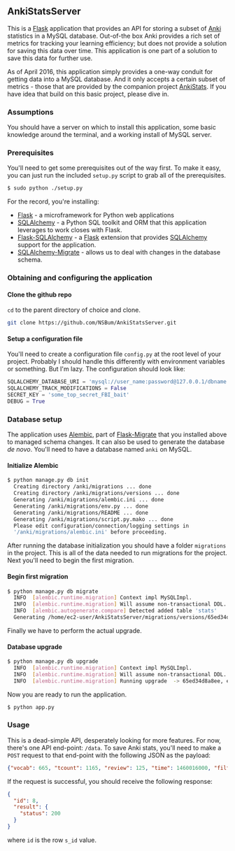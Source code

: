 ## AnkiStatsServer

This is a [Flask](http://flask.pocoo.org) application that provides an API for storing a subset of [Anki](http://ankisrs.net) statistics in a MySQL database. Out-of-the box Anki provides a rich set of metrics for tracking your learning efficiency; but does not provide a solution for saving this data over time. This application is one part of a solution to save this data for further use.

As of April 2016, this application simply provides a one-way conduit for getting data into a MySQL database. And it only accepts a certain subset of metrics - those that are provided by the companion project [AnkiStats](). If you have idea that build on this basic project, please dive in.

### Assumptions

You should have a server on which to install this application, some basic knowledge around the terminal, and a working install of MySQL server.

### Prerequisites

You'll need to get some prerequisites out of the way first. To make it easy, you can just run the included `setup.py` script to grab all of the prerequisites.

``` bash
$ sudo python ./setup.py
```

For the record, you're installing:

- [Flask](http://flask.pocoo.org) - a microframework for Python web applications
- [SQLAlchemy](http://www.sqlalchemy.org) - a Python SQL toolkit and ORM that this application leverages to work closes with Flask.
- [Flask-SQLAlchemy](http://flask-sqlalchemy.pocoo.org/2.1/) - a [Flask](http://flask.pocoo.org/) extension that provides [SQLAlchemy](http://www.sqlalchemy.org/) support for the application.
- [SQLAlchemy-Migrate](https://sqlalchemy-migrate.readthedocs.org/en/latest/) - allows us to deal with changes in the database schema.

### Obtaining and configuring the application

#### Clone the github repo

`cd` to the parent directory of choice and clone.

``` bash
git clone https://github.com/NSBum/AnkiStatsServer.git
```

#### Setup a configuration file

You'll need to create a configuration file `config.py` at the root level of your project. Probably I should handle this differently with environment variables or something. But I'm lazy. The configuration should look like:

``` Python
SQLALCHEMY_DATABASE_URI = 'mysql://user_name:password@127.0.0.1/dbname'
SQLALCHEMY_TRACK_MODIFICATIONS = False
SECRET_KEY = 'some_top_secret_FBI_bait'
DEBUG = True
```

### Database setup

The application uses [Alembic](https://pypi.python.org/pypi/alembic/0.8.5), part of [Flask-Migrate](https://pypi.python.org/pypi/Flask-Migrate/1.8.0) that you installed above to managed schema changes. It can also be used to generate the database _de novo_. You'll need to have a database named `anki` on MySQL.

#### Initialize Alembic
``` bash
$ python manage.py db init
  Creating directory /anki/migrations ... done
  Creating directory /anki/migrations/versions ... done
  Generating /anki/migrations/alembic.ini ... done
  Generating /anki/migrations/env.py ... done
  Generating /anki/migrations/README ... done
  Generating /anki/migrations/script.py.mako ... done
  Please edit configuration/connection/logging settings in
  '/anki/migrations/alembic.ini' before proceeding.
```

After running the database initialization you should have a folder `migrations` in the project. This is all of the data needed to run migrations for the project. Next you'll need to begin the first migration.

#### Begin first migration

``` bash
$ python manage.py db migrate
  INFO  [alembic.runtime.migration] Context impl MySQLImpl.
  INFO  [alembic.runtime.migration] Will assume non-transactional DDL.
  INFO  [alembic.autogenerate.compare] Detected added table 'stats'
  Generating /home/ec2-user/AnkiStatsServer/migrations/versions/65ed34d8a8ee_.py ... done
```

Finally we have to perform the actual upgrade.

#### Database upgrade

``` bash
$ python manage.py db upgrade
  INFO  [alembic.runtime.migration] Context impl MySQLImpl.
  INFO  [alembic.runtime.migration] Will assume non-transactional DDL.
  INFO  [alembic.runtime.migration] Running upgrade  -> 65ed34d8a8ee, empty message
```

Now you are ready to run the application.

``` bash
$ python app.py
```

### Usage

This is a dead-simple API, desperately looking for more features. For now, there's one API end-point: `/data`. To save Anki stats, you'll need to make a `POST` request to that end-point with the following JSON as the payload:

``` json
{"vocab": 665, "tcount": 1165, "review": 125, "time": 1460016000, "filter": 0, "msum": 7, "relearn": 15, "mcnt": 8, "learn": 61, "duration": 979, "total": 201, "tomorrow": 132}
```

If the request is successful, you should receive the following response:

``` json
{
  "id": 8,
  "result": {
    "status": 200
  }
}
```

where `id` is the row `s_id` value.
